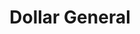 ---
title: "Dollar General"
url: /san-antonio/dollar-general-poteet-jourdanton-freeway/
shop: Kramladen
---
